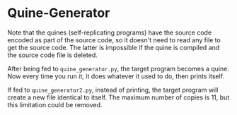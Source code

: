 # Quine-Generator

Note that the quines (self-replicating programs) have the source code encoded as part of the source code, so it doesn't need to read any file to get the source code. The latter is impossible if the quine is compiled and the source code file is deleted.

After being fed to `quine_generator.py`, the target program becomes a quine. Now every time you run it, it does whatever it used to do, then prints itself.

If fed to `quine_generator2.py`, instead of printing, the target program will create a new file identical to itself. The maximum number of copies is 11, but this limitation could be removed.
